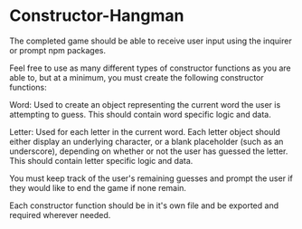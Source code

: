 # Constructor-Hangman

The completed game should be able to receive user input using the inquirer or prompt npm packages.

Feel free to use as many different types of constructor functions as you are able to, but at a minimum, you must create the following constructor functions:

Word: Used to create an object representing the current word the user is attempting to guess. This should contain word specific logic and data.

Letter: Used for each letter in the current word. Each letter object should either display an underlying character, or a blank placeholder (such as an underscore), depending on whether or not the user has guessed the letter. This should contain letter specific logic and data.

You must keep track of the user's remaining guesses and prompt the user if they would like to end the game if none remain.

Each constructor function should be in it's own file and be exported and required wherever needed.

